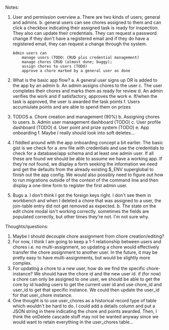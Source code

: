 Notes:

1.  User and permission overview
    a.  There are two kinds of users; general and admins.
    b.  general users can see chores assigned to them and can
        click a checkbox indicating their assigned task is ready
        for inspection. They also can update their credentials.
        They can request a password change if they don't have a
        registered email and if they do have a registered email,
        they can request a change through the system.

        Admin users can
            manage users (TODO: CRUD plus credential management)
            manage chores CRUD (almost done; buggy);
            assign chores to users (TODO)
            approve a chore marked by a general user as done

2.  What is the basic app flow?
    a. A general user signs up OR is added to the app by an admin
    b. An admin assigns chores to the user
    c. The user completes their chores and marks them as ready for review
    d. An admin verifies the work and if satisfactory, approves the work
    e. If/when the task is approved, the user is awarded the task points
    f. Users accumiulate points and are able to spend them on prizes

3.  TODOS
    a.  Chore creation and management (90%)
    b.  Assigning chores to users.
    b.  Admin user management dashboard (TODO)
    c.  User profile dashboard (TODO)
    d.  User point and prize system (TODO)
    e.  App onboarding
    f.  Maybe I really should look into soft deletes...

4.  I fiddled around with the app onboarding concept a bit earlier.
    The basic gist is we check for a .env file with credentials and
    use the credentials to check for a database/app schema and at
    least one admin user. If all these are found we should be able
    to assume we have a working app. If they're not found, we display
    a form seeking the information we need and get the defaults from
    the already existing $_ENV superglobal to finish out the app config.
    We would also possibly need to figure out how to run migrations
    outside of the context of the command line and then display a one-time
    form to register the first admin user.

5.  Bugs
    a.  I don't think I got the foreign keys right. I don't see them in
        workbench and when I deleted a chore that was assigned to a user,
        the join-table entry did not get removed as expected.
    b.  The state on the edit chore modal isn't working correctly. sometimes
        the fields are populated correctly, but other times they're not.
        I'm not sure why.


Thoughts/questions:

1.  Maybe I should decouple chore assignment from chore creation/editing?
2.  For now, I think I am going to keep a 1-1 relationship between users and chores
    i.e. no multi-assignment, so updating a chore would effectively transfer
    the chore assignment to another user. In the future, it may be pretty easy
    to have multi-assignments, but would be slightly more complex.
3.  For updating a chore to a new user, how do we find the specific chore-instance?
    We should have the chore id and the new user id. if (for now) a chore can only
    be assigned to one user, we should be able to get the core by id loading users
    to get the current user id and use chore_id and user_id to get that specific
    instance. We could then update the user_id for that user_chore instance.
4.  One thought is to use user_chores as a historical record type of table which
    wouldn't be hard to do. I could add a details column and put a JSON string
    in there indicating the chore and points awarded. Then, I think the onDelete cascade
    stuff may not be wanted anyway since we would want to retain everything in
    the user_chores table...